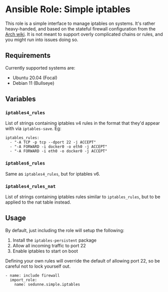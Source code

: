 # Ansible Role: Simple iptables
This role is a simple interface to manage iptables on systems. It's rather heavy-handed, and based on the stateful firewall configuration from the [Arch wiki](https://wiki.archlinux.org/index.php/Simple_stateful_firewall). It is not meant to support overly complicated chains or rules, and you might run into issues doing so.

## Requirements
Currently supported systems are:

* Ubuntu 20.04 (Focal)
* Debian 11 (Bullseye)

## Variables
### `iptables4_rules`
List of strings containing iptables v4 rules in the format that they'd appear with via `iptables-save`. Eg:
```
iptables_rules:
  - "-A TCP -p tcp --dport 22 -j ACCEPT"
  - "-A FORWARD -i docker0 -o eth0 -j ACCEPT"
  - "-A FORWARD -i eth0 -o docker0 -j ACCEPT"
```

### `iptables6_rules`
Same as `iptables4_rules`, but for iptables v6.

### `iptables4_rules_nat`
List of strings containing iptables rules similar to `iptables_rules`, but to be applied to the nat table instead.

## Usage
By default, just including the role will setup the following:
1. Install the `iptables-persistent` package
2. Allow all incoming traffic to port 22
3. Enable iptables to start on boot

Defining your own rules will override the default of allowing port 22, so be careful not to lock yourself out.

```
- name: include firewall
  import_role:
    name: sedunne.simple.iptables
```
